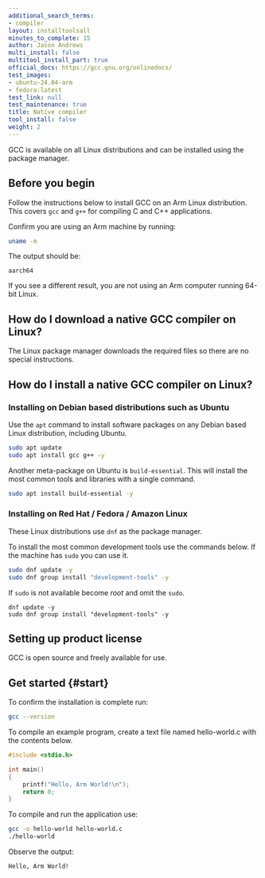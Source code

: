 ```yaml
---
additional_search_terms:
- compiler
layout: installtoolsall
minutes_to_complete: 15
author: Jason Andrews
multi_install: false
multitool_install_part: true
official_docs: https://gcc.gnu.org/onlinedocs/
test_images:
- ubuntu-24.04-arm
- fedora:latest
test_link: null
test_maintenance: true
title: Native compiler
tool_install: false
weight: 2
---
```

GCC is available on all Linux distributions and can be installed using the package manager.

## Before you begin

Follow the instructions below to install GCC on an Arm Linux distribution. This covers `gcc` and `g++` for compiling C and C++ applications.

Confirm you are using an Arm machine by running:

```bash
uname -m
```

The output should be:

```output
aarch64
```

If you see a different result, you are not using an Arm computer running 64-bit Linux.

## How do I download a native GCC compiler on Linux?

The Linux package manager downloads the required files so there are no special instructions.

## How do I install a native GCC compiler on Linux?

### Installing on Debian based distributions such as Ubuntu

Use the `apt` command to install software packages on any Debian based Linux distribution, including Ubuntu.

```bash { target="ubuntu-24.04-arm" }
sudo apt update
sudo apt install gcc g++ -y
```

Another meta-package on Ubuntu is ``build-essential``. This will install the most common tools and libraries with a single command.

```bash { target="ubuntu-24.04-arm" }
sudo apt install build-essential -y
```

### Installing on Red Hat / Fedora / Amazon Linux

These Linux distributions use `dnf` as the package manager.

To install the most common development tools use the commands below. If the machine has `sudo` you can use it.

```bash { target="fedora:latest" }
sudo dnf update -y
sudo dnf group install "development-tools" -y
```
If `sudo` is not available become _root_ and omit the `sudo`.
```console
dnf update -y
sudo dnf group install "development-tools" -y
```
## Setting up product license

GCC is open source and freely available for use.

## Get started {#start}

To confirm the installation is complete run:

```bash
gcc --version
```

To compile an example program, create a text file named hello-world.c with the contents below.

```C { file_name="hello-world.c" }
#include <stdio.h>

int main()
{
    printf("Hello, Arm World!\n");
    return 0;
}
```
To compile and run the application use:
```bash
gcc -o hello-world hello-world.c
./hello-world
```
Observe the output:
```output
Hello, Arm World!
```
